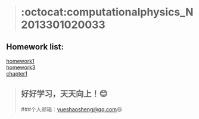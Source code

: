 > # :octocat:computationalphysics_N2013301020033  

## Homework list:
[homework1](https://github.com/SmallGuoguo/computationalphysics_N2013301020033/blob/master/homework1/homework1.md)  
[homework3](https://github.com/SmallGuoguo/computationalphysics_N2013301020033/blob/master/homework3/homework3.ipynb)  
[chapter1](https://github.com/SmallGuoguo/computationalphysics_N2013301020033/tree/master/chapter1)


> ## 好好学习，天天向上！:blush:
> ###个人邮箱：yueshaosheng@qq.com:laughing:
